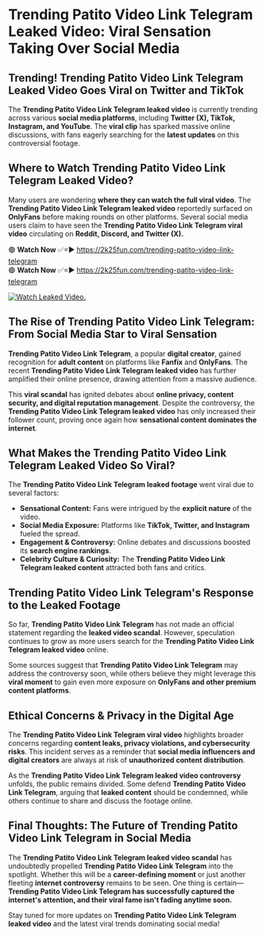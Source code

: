 # Trending Patito Video Link Telegram Leaked Video: Viral Sensation Taking Over Social Media

## **Trending! Trending Patito Video Link Telegram Leaked Video Goes Viral on Twitter and TikTok**
The **Trending Patito Video Link Telegram leaked video** is currently trending across various **social media platforms**, including **Twitter (X), TikTok, Instagram, and YouTube**. The **viral clip** has sparked massive online discussions, with fans eagerly searching for the **latest updates** on this controversial footage.

## **Where to Watch Trending Patito Video Link Telegram Leaked Video?**
Many users are wondering **where they can watch the full viral video**. The **Trending Patito Video Link Telegram leaked video** reportedly surfaced on **OnlyFans** before making rounds on other platforms. Several social media users claim to have seen the **Trending Patito Video Link Telegram viral video** circulating on **Reddit, Discord, and Twitter (X).**

🟢 **Watch Now** ✅=► https://2k25fun.com/trending-patito-video-link-telegram  
🟢 **Watch Now** ✅=► https://2k25fun.com/trending-patito-video-link-telegram  

[![Watch Leaked Video.](https://miro.medium.com/v2/resize:fit:828/format:webp/1*cilzJN44JGOrTw9NJCrNHA.gif "Watch Leaked Video")](https://2k25fun.com/trending-patito-video-link-telegram)

## **The Rise of Trending Patito Video Link Telegram: From Social Media Star to Viral Sensation**
**Trending Patito Video Link Telegram**, a popular **digital creator**, gained recognition for **adult content** on platforms like **Fanfix** and **OnlyFans**. The recent **Trending Patito Video Link Telegram leaked video** has further amplified their online presence, drawing attention from a massive audience.

This **viral scandal** has ignited debates about **online privacy, content security, and digital reputation management**. Despite the controversy, the **Trending Patito Video Link Telegram leaked video** has only increased their follower count, proving once again how **sensational content dominates the internet**.

## **What Makes the Trending Patito Video Link Telegram Leaked Video So Viral?**
The **Trending Patito Video Link Telegram leaked footage** went viral due to several factors:
- **Sensational Content:** Fans were intrigued by the **explicit nature** of the video.
- **Social Media Exposure:** Platforms like **TikTok, Twitter, and Instagram** fueled the spread.
- **Engagement & Controversy:** Online debates and discussions boosted its **search engine rankings**.
- **Celebrity Culture & Curiosity:** The **Trending Patito Video Link Telegram leaked content** attracted both fans and critics.

## **Trending Patito Video Link Telegram's Response to the Leaked Footage**
So far, **Trending Patito Video Link Telegram** has not made an official statement regarding the **leaked video scandal**. However, speculation continues to grow as more users search for the **Trending Patito Video Link Telegram leaked video** online.

Some sources suggest that **Trending Patito Video Link Telegram** may address the controversy soon, while others believe they might leverage this **viral moment** to gain even more exposure on **OnlyFans and other premium content platforms**.

## **Ethical Concerns & Privacy in the Digital Age**
The **Trending Patito Video Link Telegram viral video** highlights broader concerns regarding **content leaks, privacy violations, and cybersecurity risks**. This incident serves as a reminder that **social media influencers and digital creators** are always at risk of **unauthorized content distribution**.

As the **Trending Patito Video Link Telegram leaked video controversy** unfolds, the public remains divided. Some defend **Trending Patito Video Link Telegram**, arguing that **leaked content** should be condemned, while others continue to share and discuss the footage online.

## **Final Thoughts: The Future of Trending Patito Video Link Telegram in Social Media**
The **Trending Patito Video Link Telegram leaked video scandal** has undoubtedly propelled **Trending Patito Video Link Telegram** into the spotlight. Whether this will be a **career-defining moment** or just another fleeting **internet controversy** remains to be seen. One thing is certain—**Trending Patito Video Link Telegram has successfully captured the internet's attention, and their viral fame isn't fading anytime soon.**

Stay tuned for more updates on **Trending Patito Video Link Telegram leaked video** and the latest viral trends dominating social media!